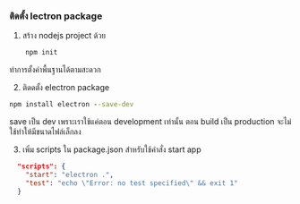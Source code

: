 ### ติดตั้ง lectron package

1) สร้าง nodejs project ด้วย

```bash
    npm init
```
ทำการตั้งค่าพื้นฐานได้ตามสะดวก

2) ติดดตั้ง electron package

```cmd
npm install electron --save-dev
```
save เป็น dev เพราะเราใช้แค่ตอน development เท่านั้น ตอน build เป็น production จะไม่ใช้ทำให้มีขนาดไฟล์เล็กลง

3) เพิ่ม scripts ใน package.json สำหรับใช้คำสั่ง start app
```json
  "scripts": {
    "start": "electron .",
    "test": "echo \"Error: no test specified\" && exit 1"
  }
```